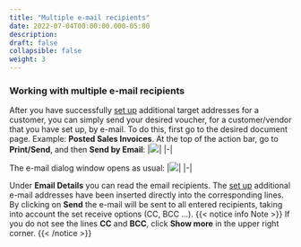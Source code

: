 ```yaml
---
title: "Multiple e-mail recipients"
date: 2022-07-04T00:00:00.000-05:00
description: 
draft: false
collapsible: false
weight: 3
---
```

### Working with multiple e-mail recipients

After you have successfully [set up](/en/apps/address-control/first-steps/setup/additional-recipients) additional target addresses for a customer, you can simply send your desired voucher, for a customer/vendor that you have set up, by e-mail.
To do this, first go to the desired document page. Example: **Posted Sales Invoices**.
At the top of the action bar, go to **Print/Send**, and then **Send by Email**:
|![](images/apps/Addresse_Control/Beleg_per_email_senden.png)|
|-|

The e-mail dialog window opens as usual:
|![](images/apps/Addresse_Control/Mail_Dialog_Mehrere_Empfaenger.png)|
|-|

Under **Email Details** you can read the email recipients.
The [set up](/en-us/apps/addressee-control/first-steps/setup/multiple_recipients) additional e-mail addresses have been inserted directly into the corresponding lines.
By clicking on **Send** the e-mail will be sent to all entered recipients, taking into account the set receive options (CC, BCC ...).
{{< notice info Note >}}
If you do not see the lines **CC** and **BCC**, click **Show more** in the upper right corner.
{{< /notice >}}
